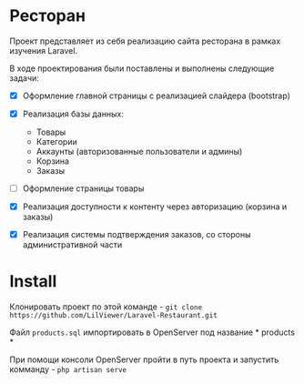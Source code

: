 # Ресторан 

Проект представляет из себя реализацию сайта ресторана в рамках изучения Laravel.

В ходе проектирования были поставлены и выполнены следующие задачи: 

 - [x] Оформление главной страницы с реализацией слайдера (bootstrap)
 - [x] Реализация базы данных:
      + Товары
      + Категории
      + Аккаунты (авторизованные пользователи и админы)
      + Корзина
      + Заказы
 - [ ] Оформление страницы товары
 - [x] Реализация доступности к контенту через авторизацию (корзина и заказы)
 - [x] Реализация системы подтверждения заказов, со стороны административной части


# Install 

Клонировать проект по этой команде - ` git clone https://github.com/LilViewer/Laravel-Restaurant.git `

Файл ` products.sql ` импортировать в OpenServer под название * products * 

При помощи консоли OpenServer пройти в путь проекта и запустить комманду - ` php artisan serve `
